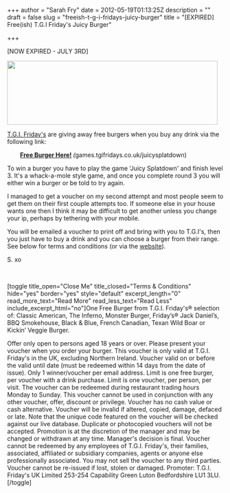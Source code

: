 +++
author = "Sarah Fry"
date = 2012-05-19T01:13:25Z
description = ""
draft = false
slug = "freeish-t-g-i-fridays-juicy-burger"
title = "[EXPIRED] Free(ish) T.G.I Friday's Juicy Burger"

+++


[NOW EXPIRED - JULY 3RD]

<a href="http://sweetaspi.co.uk/images/2012/05/juicy-splatdown.jpg"><img class="aligncenter size-full wp-image-692" title="juicy splatdown" src="http://sweetaspi.co.uk/images/2012/05/juicy-splatdown.jpg" alt="" width="490" height="148" /></a>

<a href="http://www.tgifridays.co.uk/" target="_blank">T.G.I. Friday's</a> are giving away free burgers when you buy any drink via the following link:
<p style="padding-left: 30px;"><strong><a href="http://games.tgifridays.co.uk/juicysplatdown/" target="_blank">Free Burger Here!</a> </strong><em>(</em>games.tgifridays.co.uk/juicysplatdown)<strong><a href="http://games.tgifridays.co.uk/juicysplatdown/" target="_blank">
</a></strong></p>
To win a burger you have to play the game 'Juicy Splatdown' and finish level 3. It's a whack-a-mole style game, and once you complete round 3 you will either win a burger or be told to try again.

I managed to get a voucher on my second attempt and most people seem to get them on their first couple attempts too. If someone else in your house wants one then I think it may be difficult to get another unless you change your ip, perhaps by tethering with your mobile.

You will be emailed a voucher to print off and bring with you to T.G.I's, then you just have to buy a drink and you can choose a burger from their range. See below for terms and conditions (or via the <a href="http://games.tgifridays.co.uk/juicysplatdown/terms/" target="_blank">website</a>).

S. xo

&nbsp;

[toggle title_open="Close Me" title_closed="Terms &amp; Conditions" hide="yes" border="yes" style="default" excerpt_length="0" read_more_text="Read More" read_less_text="Read Less" include_excerpt_html="no"]One Free Burger from T.G.I. Friday's® selection of: Classic American, The Inferno, Monster Burger, Friday’s® Jack Daniel’s, BBQ Smokehouse, Black &amp; Blue, French Canadian, Texan Wild Boar or Kickin’ Veggie Burger.

Offer only open to persons aged 18 years or over.
Please present your voucher when you order your burger.
This voucher is only valid at T.G.I. Friday's in the UK, excluding Northern Ireland.
Voucher valid on or before the valid until date (must be redeemed within 14 days from the date of issue).
Only 1 winner/voucher per email address.
Limit is one free burger, per voucher with a drink purchase.
Limit is one voucher, per person, per visit.
The voucher can be redeemed during restaurant trading hours Monday to Sunday.
This voucher cannot be used in conjunction with any other voucher, offer, discount or privilege.
Voucher has no cash value or cash alternative.
Voucher will be invalid if altered, copied, damage, defaced or late. Note that the unique code featured on the voucher will be checked against our live database.
Duplicate or photocopied vouchers will not be accepted.
Promotion is at the discretion of the manager and may be changed or withdrawn at any time. Manager's decision is final.
Voucher cannot be redeemed by any employees of T.G.I. Friday's, their families, associated, affiliated or subsidiary companies, agents or anyone else professionally associated.
You may not sell the voucher to any third parties.
Voucher cannot be re-issued if lost, stolen or damaged.
Promoter: T.G.I. Friday's UK Limited 253-254 Capability Green Luton Bedfordshire LU1 3LU.[/toggle]

